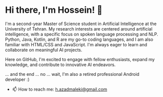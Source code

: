 # Hi there, I'm Hossein! 👋

I'm a second-year Master of Science student in Artificial Intelligence at the University of Tehran. My research interests are centered around artificial intelligence, with a specific focus on spoken language processing and NLP. Python, Java, Kotlin, and R are my go-to coding languages, and I am also familiar with HTML/CSS and JavaScript. I'm always eager to learn and collaborate on meaningful AI projects.

Here on GitHub, I'm excited to engage with fellow enthusiasts, expand my knowledge, and contribute to innovative AI endeavors. 

... and the end ... no ... wait, I'm also a retired professional Android developer :)

- 📫 How to reach me: h.azadmaleki@gmail.com
 
